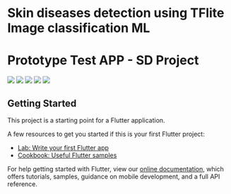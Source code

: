 # Skin diseases detection using TFlite Image classification ML
# Prototype Test APP - SD Project

![](https://github.com/walidx64/skin_de_sdproject/blob/main/SS/Cover%20(1).png)
![](https://github.com/walidx64/skin_de_sdproject/blob/main/SS/1.png)
![](https://github.com/walidx64/skin_de_sdproject/blob/main/SS/2.png)
![](https://github.com/walidx64/skin_de_sdproject/blob/main/SS/3.png)
![](https://github.com/walidx64/skin_de_sdproject/blob/main/SS/4.png)

## Getting Started

This project is a starting point for a Flutter application.

A few resources to get you started if this is your first Flutter project:

- [Lab: Write your first Flutter app](https://flutter.dev/docs/get-started/codelab)
- [Cookbook: Useful Flutter samples](https://flutter.dev/docs/cookbook)

For help getting started with Flutter, view our
[online documentation](https://flutter.dev/docs), which offers tutorials,
samples, guidance on mobile development, and a full API reference.
